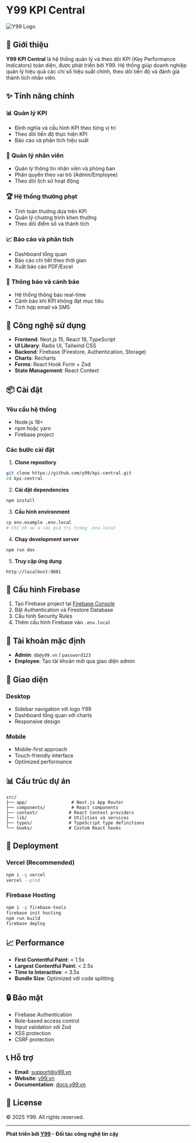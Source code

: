 # Y99 KPI Central

![Y99 Logo](https://y99.vn/logo.png)

## 🎯 **Giới thiệu**

**Y99 KPI Central** là hệ thống quản lý và theo dõi KPI (Key Performance Indicators) toàn diện, được phát triển bởi Y99. Hệ thống giúp doanh nghiệp quản lý hiệu quả các chỉ số hiệu suất chính, theo dõi tiến độ và đánh giá thành tích nhân viên.

## ✨ **Tính năng chính**

### 📊 **Quản lý KPI**
- Định nghĩa và cấu hình KPI theo từng vị trí
- Theo dõi tiến độ thực hiện KPI
- Báo cáo và phân tích hiệu suất

### 👥 **Quản lý nhân viên**
- Quản lý thông tin nhân viên và phòng ban
- Phân quyền theo vai trò (Admin/Employee)
- Theo dõi lịch sử hoạt động

### 🏆 **Hệ thống thưởng phạt**
- Tính toán thưởng dựa trên KPI
- Quản lý chương trình khen thưởng
- Theo dõi điểm số và thành tích

### 📈 **Báo cáo và phân tích**
- Dashboard tổng quan
- Báo cáo chi tiết theo thời gian
- Xuất báo cáo PDF/Excel

### 🔔 **Thông báo và cảnh báo**
- Hệ thống thông báo real-time
- Cảnh báo khi KPI không đạt mục tiêu
- Tích hợp email và SMS

## 🚀 **Công nghệ sử dụng**

- **Frontend**: Next.js 15, React 18, TypeScript
- **UI Library**: Radix UI, Tailwind CSS
- **Backend**: Firebase (Firestore, Authentication, Storage)
- **Charts**: Recharts
- **Forms**: React Hook Form + Zod
- **State Management**: React Context

## 📦 **Cài đặt**

### Yêu cầu hệ thống
- Node.js 18+
- npm hoặc yarn
- Firebase project

### Các bước cài đặt

1. **Clone repository**
```bash
git clone https://github.com/y99/kpi-central.git
cd kpi-central
```

2. **Cài đặt dependencies**
```bash
npm install
```

3. **Cấu hình environment**
```bash
cp env.example .env.local
# Chỉnh sửa các giá trị trong .env.local
```

4. **Chạy development server**
```bash
npm run dev
```

5. **Truy cập ứng dụng**
```
http://localhost:9001
```

## 🔧 **Cấu hình Firebase**

1. Tạo Firebase project tại [Firebase Console](https://console.firebase.google.com)
2. Bật Authentication và Firestore Database
3. Cấu hình Security Rules
4. Thêm cấu hình Firebase vào `.env.local`

## 📱 **Tài khoản mặc định**

- **Admin**: `db@y99.vn` / `password123`
- **Employee**: Tạo tài khoản mới qua giao diện admin

## 🎨 **Giao diện**

### Desktop
- Sidebar navigation với logo Y99
- Dashboard tổng quan với charts
- Responsive design

### Mobile
- Mobile-first approach
- Touch-friendly interface
- Optimized performance

## 📊 **Cấu trúc dự án**

```
src/
├── app/                 # Next.js App Router
├── components/          # React components
├── context/            # React Context providers
├── lib/                # Utilities và services
├── types/              # TypeScript type definitions
└── hooks/              # Custom React hooks
```

## 🚀 **Deployment**

### Vercel (Recommended)
```bash
npm i -g vercel
vercel --prod
```

### Firebase Hosting
```bash
npm i -g firebase-tools
firebase init hosting
npm run build
firebase deploy
```

## 📈 **Performance**

- **First Contentful Paint**: < 1.5s
- **Largest Contentful Paint**: < 2.5s
- **Time to Interactive**: < 3.5s
- **Bundle Size**: Optimized với code splitting

## 🔒 **Bảo mật**

- Firebase Authentication
- Role-based access control
- Input validation với Zod
- XSS protection
- CSRF protection

## 📞 **Hỗ trợ**

- **Email**: support@y99.vn
- **Website**: [y99.vn](https://y99.vn)
- **Documentation**: [docs.y99.vn](https://docs.y99.vn)

## 📄 **License**

© 2025 Y99. All rights reserved.

---

**Phát triển bởi [Y99](https://y99.vn) - Đối tác công nghệ tin cậy**